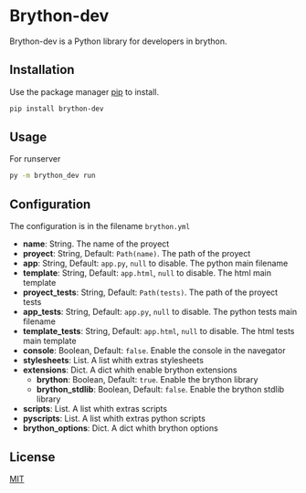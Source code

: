 # Brython-dev

Brython-dev is a Python library for developers in brython.

## Installation

Use the package manager [pip](https://pip.pypa.io/en/stable/) to install.

```bash
pip install brython-dev
```

## Usage

For runserver

```bash
py -m brython_dev run
```

## Configuration

The configuration is in the filename `brython.yml`

* **name**: String. The name of the proyect
* **proyect**: String, Default: `Path(name)`. The path of the proyect
* **app**: String, Default: `app.py`, `null` to disable. The python main filename
* **template**: String, Default: `app.html`, `null` to disable. The html main template
* **proyect_tests**: String, Default: `Path(tests)`. The path of the proyect tests
* **app_tests**: String, Default: `app.py`, `null` to disable. The python tests main filename
* **template_tests**: String, Default: `app.html`, `null` to disable. The html tests main template
* **console**: Boolean, Default: `false`. Enable the console in the navegator
* **stylesheets**: List. A list whith extras stylesheets
* **extensions**: Dict. A dict whith enable brython extensions
  * **brython**: Boolean, Default: `true`. Enable the brython library
  * **brython_stdlib**: Boolean, Default: `false`. Enable the brython stdlib library
* **scripts**: List. A list whith extras scripts
* **pyscripts**: List. A list whith extras python scripts
* **brython_options**: Dict. A dict whith brython options

## License
[MIT](https://choosealicense.com/licenses/mit/)